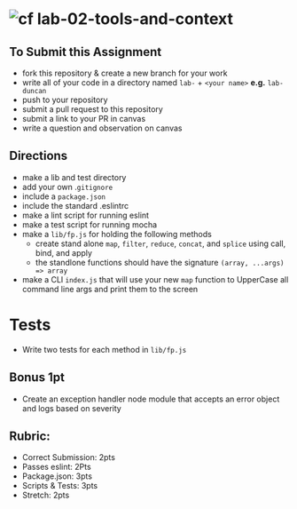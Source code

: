 ![cf](https://i.imgur.com/7v5ASc8.png) lab-02-tools-and-context
======

## To Submit this Assignment
  * fork this repository & create a new branch for your work
  * write all of your code in a directory named `lab-` + `<your name>` **e.g.** `lab-duncan`
  * push to your repository
  * submit a pull request to this repository
  * submit a link to your PR in canvas
  * write a question and observation on canvas

## Directions
* make a lib and test directory
* add your own .`gitignore`
* include a `package.json`
* include the standard .eslintrc
* make a lint script for running eslint
* make a test script for running mocha
* make a `lib/fp.js` for holding the following methods
  * create stand alone `map`, `filter`, `reduce`, `concat`, and `splice` using  call, bind, and apply 
  * the standlone functions should have the signature `(array, ...args) => array`
* make a CLI `index.js` that will use your new `map` function to UpperCase all command line args and print them to the screen

# Tests
* Write two tests for each method in `lib/fp.js`

## Bonus 1pt 
* Create an exception handler node module that accepts an error object and logs based on severity

## Rubric:
* Correct Submission: 2pts
* Passes eslint: 2Pts
* Package.json: 3pts
* Scripts & Tests: 3pts
* Stretch: 2pts 